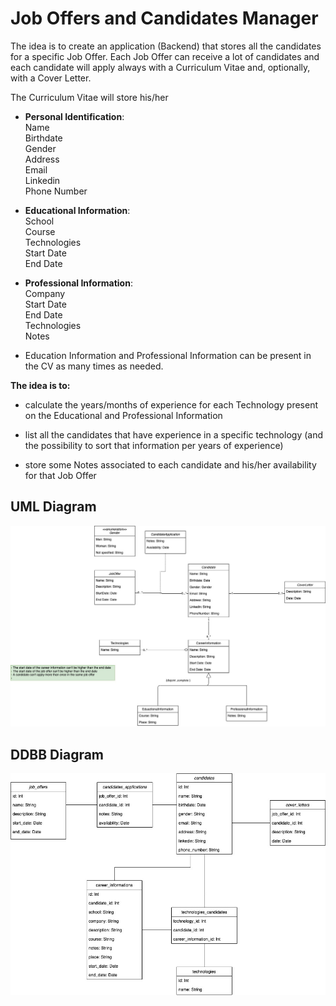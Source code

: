# Job Offers and Candidates Manager

The idea is to create an application (Backend) that stores all the candidates for a specific Job Offer.
Each Job Offer can receive a lot of candidates and each candidate will apply always with a Curriculum Vitae and, optionally, with a Cover Letter.

The Curriculum Vitae will store his/her

- **Personal Identification**:  
    Name  
    Birthdate  
    Gender  
    Address  
    Email  
    Linkedin  
    Phone Number  

- **Educational Information**:  
    School  
    Course  
    Technologies  
    Start Date  
    End Date  

- **Professional Information**:  
    Company  
    Start Date  
    End Date  
    Technologies  
    Notes  

- Education Information and Professional Information can be present in the CV as many times as needed.

**The idea is to:**  

 - calculate the years/months of experience for each Technology present on the Educational and Professional Information

 - list all the candidates that have experience in a specific technology (and the possibility to sort that information per years of experience)
 
 - store some Notes associated to each candidate and his/her availability for that Job Offer
 
 ## UML Diagram
 ![UML Diagram](images/DataBase_UML-Class-diagram-UML.jpg)
 
 ## DDBB Diagram
 ![UML Diagram](images/DataBase_UML-Class-diagram-DDBB.jpg)
